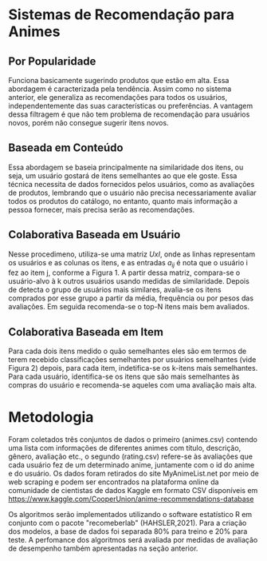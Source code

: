 # Sistemas de Recomendação para Animes

## Por Popularidade
Funciona basicamente sugerindo produtos que estão em alta. Essa abordagem é caracterizada pela tendência. Assim como no sistema anterior, ele generaliza as recomendações para todos os usuários, independentemente das suas características ou preferências.  A vantagem dessa filtragem é que não tem problema de recomendação para usuários novos, porém não consegue sugerir itens novos. 

## Baseada em Conteúdo
Essa abordagem se baseia principalmente na similaridade dos itens, ou seja, um usuário gostará de itens semelhantes ao que ele goste. Essa técnica necessita de dados fornecidos pelos usuários, como as avaliações de produtos, lembrando que o usuário não precisa necessariamente avaliar todos os produtos do catálogo, no entanto, quanto mais informação a pessoa fornecer, mais precisa serão as recomendações.

## Colaborativa Baseada em Usuário
Nesse procedimeno, utiliza-se uma matriz $UxI$, onde as linhas representam os usuários e as colunas os itens, e as entradas $a_{ij}$ é nota que o usuário i fez ao item j, conforme a Figura 1. A partir dessa matriz, compara-se o usuário-alvo à k outros usuários usando medidas de similaridade. Depois de detecta o grupo de usuários mais similares, avalia-se os itens comprados por esse grupo a partir da média, frequência ou por pesos das avaliações. Em seguida recomenda-se o top-N itens mais bem avaliados.  

## Colaborativa Baseada em Item

Para cada dois itens medido o quão semelhantes eles são em termos de terem recebido classificações semelhantes por usuários semelhantes (vide Figura 2) depois, para cada item, indetifica-se os k-itens mais semelhantes. Para cada usuário, identifica-se os itens que são mais semelhantes às compras do usuário e recomenda-se aqueles com uma avaliação mais alta.


# Metodologia
Foram coletados três conjuntos de dados o primeiro (animes.csv) contendo uma lista com informações de diferentes animes com título, descrição, gênero, avaliação etc., o segundo (rating.csv) refere-se às avaliações que cada usuário fez de um determinado anime, juntamente com o id do anime e do usuário. Os dados foram retirados do site  MyAnimeList.net por meio de web scraping e podem ser encontrados na plataforma online da comunidade de cientistas de dados Kaggle em formato CSV disponíveis em https://www.kaggle.com/CooperUnion/anime-recommendations-database 

Os algoritmos serão implementados utilizando o software estatístico R em conjunto com o pacote "recomeberlab" (HAHSLER,2021). 
Para a criação dos modelos, a base de dados foi separada 80\% para treino e 20\% para teste. A perfomance dos algoritmos será avaliada por medidas de avaliação de desempenho também apresentadas na seção anterior.
